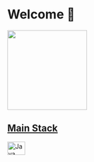 # Welcome 🚦

<div>
  <a href="https://github.com/Diasszx"
  <img height="180em" src="https://github-readme-stats.vercel.app/api/top-langs/?username=Diasszx&layout=compact&langs_count=7&theme=dracula"/>
  <img height="180em" src="https://github-readme-stats.vercel.app/api/top-langs/?username=Diasszx&layout=compact&langs_count=7&theme=dracula"/>
</div>

## Main Stack
<div style="display: flex">
  <img src="https://cdn.icon-icons.com/icons2/2415/PNG/512/java_original_wordmark_logo_icon_146459.png" alt="Java" title="Java" height="30" width="40" align="center">
</div>

<!--
**Diasszx/Diasszx** is a ✨ _special_ ✨ repository because its `README.md` (this file) appears on your GitHub profile.

Here are some ideas to get you started:

- 🔭 I’m currently working on ...
- 🌱 I’m currently learning ...
- 👯 I’m looking to collaborate on ...
- 🤔 I’m looking for help with ...
- 💬 Ask me about ...
- 📫 How to reach me: ...
- 😄 Pronouns: ...
- ⚡ Fun fact: ...
-->
